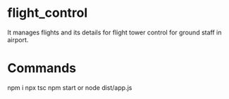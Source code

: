 # flight_control
 It manages flights and its details for flight tower control for ground staff in airport.

# Commands
 npm i
 npx tsc
 npm start or node dist/app.js


